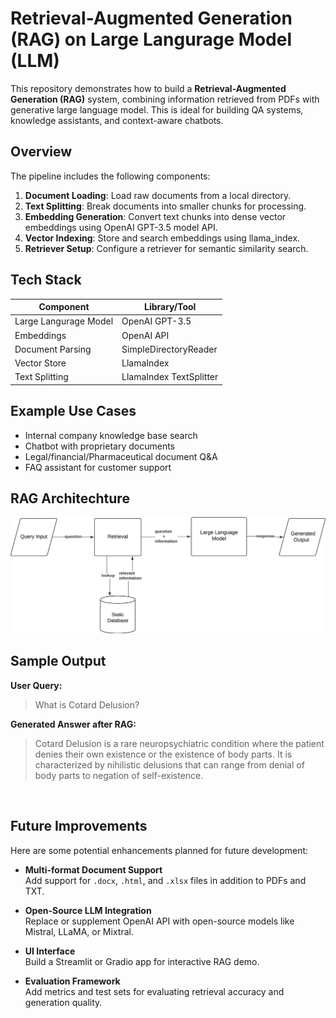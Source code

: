 # Retrieval-Augmented Generation (RAG) on Large Langurage Model (LLM)

This repository demonstrates how to build a **Retrieval-Augmented Generation (RAG)** system, combining information retrieved from PDFs with generative large language model. This is ideal for building QA systems, knowledge assistants, and context-aware chatbots.


##  Overview

The pipeline includes the following components:

1. **Document Loading**: Load raw documents from a local directory.
2. **Text Splitting**: Break documents into smaller chunks for processing.
3. **Embedding Generation**: Convert text chunks into dense vector embeddings using OpenAI GPT-3.5 model API.
4. **Vector Indexing**: Store and search embeddings using llama_index.
5. **Retriever Setup**: Configure a retriever for semantic similarity search.



## Tech Stack

| Component           | Library/Tool          |
|--------------------|-----------------------|
| Large Langurage Model                | OpenAI GPT-3.5        |
| Embeddings         | OpenAI API            |
| Document Parsing   | SimpleDirectoryReader |
| Vector Store       | LlamaIndex            |
| Text Splitting     | LlamaIndex TextSplitter |


## Example Use Cases

- Internal company knowledge base search
- Chatbot with proprietary documents
- Legal/financial/Pharmaceutical document Q&A
- FAQ assistant for customer support


## RAG Architechture
![RAG Architecture](./docs/simple-rag.png)


## Sample Output

**User Query:**  
> What is Cotard Delusion?

**Generated Answer after RAG:**  
> Cotard Delusion is a rare neuropsychiatric condition where the patient denies their own existence or
the existence of body parts. It is characterized by nihilistic delusions that can range from denial
of body parts to negation of self-existence.



&nbsp;

## Future Improvements
Here are some potential enhancements planned for future development:

- **Multi-format Document Support**  
  Add support for `.docx`, `.html`, and `.xlsx` files in addition to PDFs and TXT.

- **Open-Source LLM Integration**  
  Replace or supplement OpenAI API with open-source models like Mistral, LLaMA, or Mixtral.

- **UI Interface**  
  Build a Streamlit or Gradio app for interactive RAG demo.

- **Evaluation Framework**  
  Add metrics and test sets for evaluating retrieval accuracy and generation quality.
